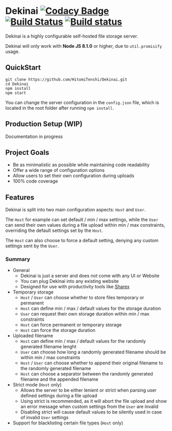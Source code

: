 # Dekinai [![Codacy Badge](https://api.codacy.com/project/badge/Coverage/eab00b1242e84e65b130e58b082ae1c6)](https://www.codacy.com/app/johann.rekowski/Dekinai?utm_source=github.com&utm_medium=referral&utm_content=HitomiTenshi/Dekinai&utm_campaign=Badge_Coverage) [![Build Status](https://travis-ci.org/HitomiTenshi/Dekinai.svg?branch=master)](https://travis-ci.org/HitomiTenshi/Dekinai) [![Build status](https://ci.appveyor.com/api/projects/status/grse53o3jc48jrhx/branch/master?svg=true)](https://ci.appveyor.com/project/HitomiTenshi/dekinai/branch/master)
Dekinai is a highly configurable self-hosted file storage server.

Dekinai will only work with **Node JS 8.1.0** or higher, due to `util.promisify` usage.

## QuickStart
```
git clone https://github.com/HitomiTenshi/Dekinai.git
cd Dekinai
npm install
npm start
```

You can change the server configuration in the `config.json` file, which is located in the root folder after running `npm install`.

## Production Setup (WIP)
Documentation in progress

## Project Goals
- Be as minimalistic as possible while maintaining code readability
- Offer a wide range of configuration options
- Allow users to set their own configuration during uploads
- 100% code coverage

## Features
Dekinai is split into two main configuration aspects: `Host` and `User`.

The `Host` for example can set default / min / max settings, while the `User` can send their own values during a file upload within min / max constraints, overriding the default settings set by the `Host`.

The `Host` can also choose to force a default setting, denying any custom settings sent by the `User`.

### Summary
- General
  - Dekinai is just a server and does not come with any UI or Website
  - You can plug Dekinai into any existing website
  - Designed for use with productivity tools like [Sharex](https://getsharex.com/)
- Temporary storage
  - `Host` / `User` can choose whether to store files temporary or permanent
  - `Host` can define min / max / default values for the storage duration
  - `User` can request their own storage duration within min / max constraints
  - `Host` can force permanent or temporary storage
  - `Host` can force the storage duration
- Uploaded filename
  - `Host` can define min / max / default values for the randomly generated filename lenght
  - `User` can choose how long a randomly generated filename should be within min / max constraints
  - `Host` / `User` can choose whether to append their original filename to the randomly generated filename
  - `Host` can choose a separator between the randomly generated filename and the appended filename
- Strict mode (`Host` only)
  - Allows the server to be either lenient or strict when parsing user defined settings during a file upload
  - Using strict is recommended, as it will abort the file upload and show an error message when custom settings from the `User` are invalid
  - Disabling strict will cause default values to be silently used in case of invalid `User` settings
- Support for blacklisting certain file types (`Host` only)
